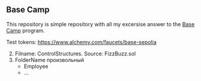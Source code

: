 ## Base Camp

This repository is simple repository with all my excersise answer to the [Base Camp](https://docs.base.org/base-camp/progress/) program.  

Test tokens: https://www.alchemy.com/faucets/base-sepolia

2) Filname: ControlStructures. Source: FizzBuzz.sol
7) FolderName произвольный
   - Employee
   - ...
